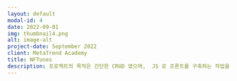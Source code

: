 ```yaml
---
layout: default
modal-id: 4
date: 2022-09-01
img: thumbnail4.png
alt: image-alt
project-date: September 2022
client: MetaTrend Academy
title: NFTunes
description: 프로젝트의 목적은 간단한 CRUD 였으며,  JS 로 프론트를 구축하는 작업을 저에게 할당했습니다.  다만, 팀장으로서 역할 부재로 인해, 일정이 밀리게 되었고 좋은 퀄리티가 나오지 못했습니다.  nodeJS 로 front,back 을 구축해 작업했습니다.  로그인/로그아웃, 회원가입, 기능은 완벽했지만, 제 팀장 역할의 부재로 프로젝트 일정을 못 맞춰서, 게시판 기능이 부족한 상태로 마무리하게 되었습니다.
---
```


